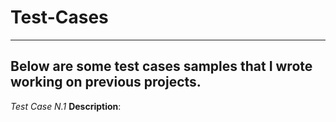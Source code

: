 # Test-Cases
------------------------------------------
Below are some test cases samples that I wrote working on previous projects.
--------------------------
*Test Case N.1*
**Description**: 
